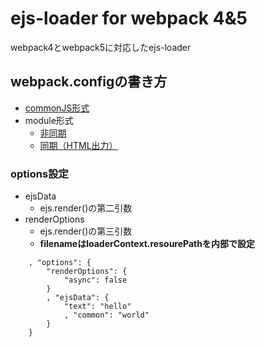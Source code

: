 # ejs-loader for webpack 4&5
webpack4とwebpack5に対応したejs-loader


## webpack.configの書き方
* [commonJS形式](test/webpack.config.sync.cjs)
* module形式
	+ [非同期](test/webpack.config.sync.mjs)
	+ [同期（HTML出力）](test/webpack.config.sync.mjs)

### options設定
* ejsData
	+ ejs.render()の第二引数
* renderOptions
	+ ejs.render()の第三引数
	+ **filenameはloaderContext.resourePathを内部で設定**

```
	, "options": {
		"renderOptions": {
			"async": false
		}
		, "ejsData": {
			"text": "hello"
			, "common": "world"
		}
	}
```
